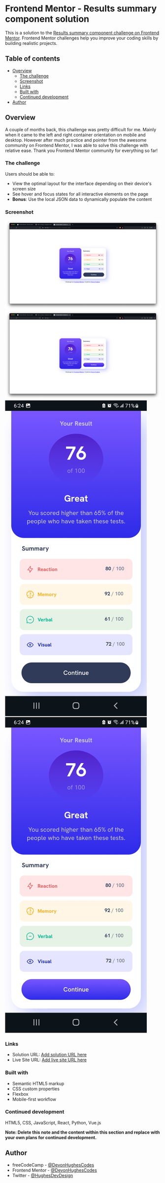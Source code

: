 # Frontend Mentor - Results summary component solution

This is a solution to the [Results summary component challenge on Frontend Mentor](https://www.frontendmentor.io/challenges/results-summary-component-CE_K6s0maV). Frontend Mentor challenges help you improve your coding skills by building realistic projects. 

## Table of contents

- [Overview](#overview)
  - [The challenge](#the-challenge)
  - [Screenshot](#screenshot)
  - [Links](#links)
  - [Built with](#built-with)
  - [Continued development](#continued-development)
- [Author](#author)

## Overview

A couple of months back, this challenge was pretty difficult for me. Mainly when it came to the left and right container orientation on mobile and desktop. However after much practice and pointer from the awesome community on Frontend Mentor, I was able to solve this challenge with relative ease. Thank you Frontend Mentor community for everything so far!

### The challenge

Users should be able to:

- View the optimal layout for the interface depending on their device's screen size
- See hover and focus states for all interactive elements on the page
- **Bonus**: Use the local JSON data to dynamically populate the content

### Screenshot

![](./Screen%20Captures/%20Desktop%20View.jpg)
![](./Screen%20Captures/Desktop%20View%20Active.jpg)
![](./Screen%20Captures/Mobile%20View.jpg)
![](./Screen%20Captures/Mobile%20View%20Active.jpg)

### Links

- Solution URL: [Add solution URL here](https://your-solution-url.com)
- Live Site URL: [Add live site URL here](https://your-live-site-url.com)

### Built with

- Semantic HTML5 markup
- CSS custom properties
- Flexbox
- Mobile-first workflow

### Continued development

HTML5, CSS, JavaScript, React, Python, Vue.js

**Note: Delete this note and the content within this section and replace with your own plans for continued development.**
## Author

- freeCodeCamp - [@DevonHughesCodes](https://www.freecodecamp.org/DevonHughesCodes)
- Frontend Mentor - [@DevonHughesCodes](https://www.frontendmentor.io/profile/DevonHughesCodes)
- Twitter - [@HughesDevDesign](https://twitter.com/HughesDevDesign)
